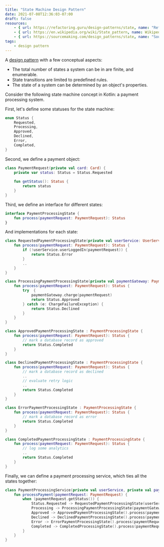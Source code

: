 ```yaml
---
title: "State Machine Design Pattern"
date: 2021-07-08T12:36:03-07:00
draft: false
resources:
    - { url: https://refactoring.guru/design-patterns/state, name: "Refactoring Guru" }
    - { url: https://en.wikipedia.org/wiki/State_pattern, name: Wikipedia }
    - { url: https://sourcemaking.com/design_patterns/state, name: "Source Making" }
tags:
    - design pattern
---
```


A [design pattern](/glossary/design-pattern) with a few conceptual aspects:

* The total number of states a system can be in are finite, and enumerable.
* State transitions are limited to predefined rules.
* The state of a system can be determined by an object's properties.

Consider the following state machine concept in Kotlin: a payment processing system.

First, let's define some statuses for the state machine:
```kotlin
enum Status {
    Requested,
    Processing,
    Approved,
    Declined,
    Error,
    Completed,
}
```

Second, we define a payment object:
```kotlin
class PaymentRequest(private val card: Card) {
    private var status: Status = Status.Requested
    
    fun getStatus(): Status {
        return status
    }
}
```

Third, we define an interface for different states:
```kotlin
interface PaymentProcessingState {
    fun process(paymentRequest: PaymentRequest): Status
}
```

And implementations for each state:
```kotlin
class RequestedPaymentProcessingState(private val userService: UserService) : PaymentProcessingState {
    fun process(paymentRequest: PaymentRequest): Status {
        if (!userService.userLoggedIn(paymentRequest)) {
            return Status.Error
        }
        ..
    }
}

class ProcessingPaymentProcessingState(private val paymentGateway: PaymentGateway) : PaymentProcessingState {
    fun process(paymentRequest: PaymentRequest): Status {
        try  {
            paymentGateway.charge(paymentRequest)
            return Status.Approved
        } catch (e: ChargeFailureException) {
            return Status.Declined
        }
    }
}

class ApprovedPaymentProcessingState : PaymentProcessingState {
    fun process(paymentRequest: PaymentRequest): Status {
        // mark a database record as approved
        return Status.Completed
    }
}

class DeclinedPaymentProcessingState : PaymentProcessingState {
    fun process(paymentRequest: PaymentRequest): Status {
        // mark a database record as declined
        ..
        // evaluate retry logic
        ..
        return Status.Completed
    }
}

class ErrorPaymentProcessingState : PaymentProcessingState {
    fun process(paymentRequest: PaymentRequest): Status {
        // mark a database record as error
        return Status.Completed
    }
}

class CompletedPaymentProcessingState : PaymentProcessingState {
    fun process(paymentRequest: PaymentRequest): Status {
        // log some analytics
        ..
        return Status.Completed
    }
}
```

Finally, we can define a payment processing service, which ties all the states together:
```kotlin
class PaymentProcessingService(private val userService, private val paymentGateway: PaymentGateway)  {
    fun processPayment(paymentRequest: PaymentRequest) {
        when (paymentRequest.getStatus()) {
            Status.Requested -> RequestedPaymentProcessingState(userService).process(paymentRequest)
            Processing -> ProcessingPaymentProcessingState(paymentGateway).process(paymentRequest)
            Approved -> ApprovedPaymentProcessingState().process(paymentRequest)
            Declined -> DeclinedPaymentProcessingState().process(paymentRequest)
            Error -> ErrorPaymentProcessingState().process(paymentRequest)
            Completed -> CompletedProcessingState().process(paymentRequest)
        }
    }
}
```
